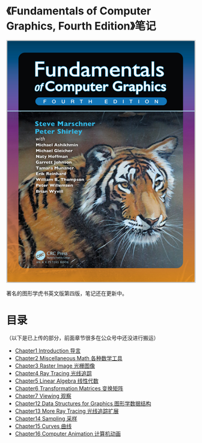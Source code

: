# 《Fundamentals of Computer Graphics, Fourth Edition》笔记

![picture 19](Media/3213d18f0063b7f0e047cb0708313eafae7efff2d56bae9a0da19fd352545767.png)  

著名的图形学虎书英文版第四版，笔记还在更新中。

# 目录

（以下是已上传的部分，前面章节很多在公众号中还没进行搬运）

- [Chapter1 Introduction 导言](./Chapter1%20Introduction%20导言/README.md)
- [Chapter2 Miscellaneous Math 各种数学工具](./Chapter2%20Miscellaneous%20Math%20各种数学工具/README.md)
- [Chapter3 Raster Image 光栅图像](./Chapter3%20Raster%20Image%20光栅图像/README.md)
- [Chapter4 Ray Tracing 光线追踪](./Chapter4%20Ray%20Tracing%20光线追踪/README.md)
- [Chapter5 Linear Algebra 线性代数](./Chapter5%20Linear%20Algebra%20线性代数/README.md)
- [Chapter6 Transformation Matrices 变换矩阵](./Chapter6%20Transformation%20Matrices%20变换矩阵/README.md)
- [Chapter7 Viewing 观察](./Chapter7%20Viewing%20观察/README.md)
- [Chapter12 Data Structures for Graphics 图形学数据结构](./Chapter12%20Data%20Structures%20for%20Graphics%20图形学中的数据结构/README.md)
- [Chapter13 More Ray Tracing 光线追踪扩展](./Chapter13%20More%20Ray%20Tracing%20光线追踪扩展/README.md)
- [Chapter14 Sampling 采样](./Chapter14%20Sampling%20采样/README.md)
- [Chapter15 Curves 曲线](./Chapter15%20Curves%20曲线/README.md)
- [Chapter16 Computer Animation 计算机动画](./Chapter16%20Computer%20Animation%20计算机动画/README.md)